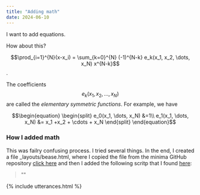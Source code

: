 ```yaml
---
title: "Adding math"
date: 2024-06-10
---
```


I want to add equations. 

How about this?

$$\prod_{i=1}^{N}(x-x_i) = \sum_{k=0}^{N} (-1)^{N-k} e_k(x_1, x_2, \dots, x_N) x^{N-k}$$. 

The coefficients $$e_k(x_1, x_2, \dots, x_N)$$ are called the *elementary symmetric functions*. For example, we have

$$\begin{equation}
\begin{split}
e_0(x_1, \dots, x_N) &=1\\
e_1(x_1, \dots, x_N) &= x_1 +x_2 + \cdots + x_N
\end{split}
\end{equation}$$

### How I added math

This was failry confusing process. I tried several things. In the end, I created a file _layouts/bease.html, where I copied the file from the minima GitHub repository [click here](https://github.com/jekyll/minima/tree/master/_layouts) and then I added the following scritp that I found [here](https://github.com/admshumar/math-minima/blob/master/_includes/head.html):

> "<script type="text/javascript" async src="https://cdnjs.cloudflare.com/ajax/libs/mathjax/2.7.5/MathJax.js?config=TeX-MML-AM_CHTML" async></script>"

{% include utterances.html %}
